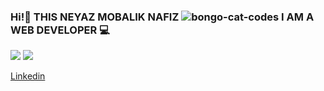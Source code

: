 ### Hi!👋 THIS NEYAZ MOBALIK NAFIZ ![bongo-cat-codes](https://user-images.githubusercontent.com/92919697/157845574-fbc4d8b7-abe5-4a04-8616-f599f126bde2.gif)  I AM A WEB DEVELOPER  💻
<img src="https://github-readme-stats.vercel.app/api?username=neyaznafiz&show_icons=true&theme=light&line_height=27"> <img src="https://github-readme-stats.vercel.app/api/top-langs/?username=neyaznafiz&theme=light&hide_langs_below=1">

<a href="https://www.linkedin.com/in/neyaznafiz/" rel="nofollow"><span style="border: 10px; border-radius: 20px;">Linkedin</span></a>
